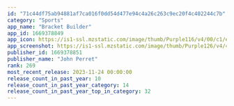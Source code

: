 ```yaml
---
id: "71c44df75ab94881af7ca016f0dd54d477e94c4a26c263c9ec20f4c402244c7b"
category: "Sports"
app_name: "Bracket Builder"
app_id: 1669378849
app_icon: https://is1-ssl.mzstatic.com/image/thumb/Purple116/v4/00/c1/e1/00c1e12e-6648-3d23-bbea-cd37f4ac6b79/AppIcon-0-0-1x_U007epad-0-85-220.png/1024x1024bb.png
app_screenshot: https://is1-ssl.mzstatic.com/image/thumb/Purple126/v4/48/54/3a/48543a19-dbf4-e623-02ae-a6064f010b27/d2705c0a-0d9b-4d50-bdc7-f02846867112_Simulator_Screen_Shot_-_iPhone_11_Pro_Max_-_2023-02-16_at_14.03.41.png/1242x2688bb.png
publisher_id: 1669378851
publisher_name: "John Perret"
rank: 269
most_recent_release: 2023-11-24 00:00:00
release_count_in_past_year: 10
release_count_in_past_year_category: 14
release_count_in_past_year_top_in_category: 32
---
```

